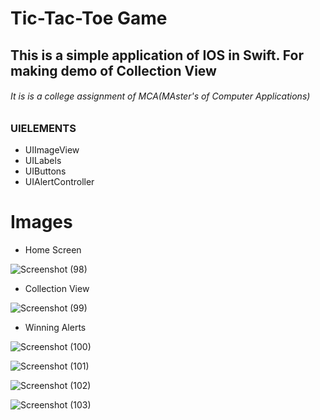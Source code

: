 # Tic-Tac-Toe Game

## This is a simple application of IOS in Swift. For making demo of Collection View 

###### It is is a college assignment of MCA(MAster's of Computer Applications)


### UIELEMENTS

* UIImageView
* UILabels
* UIButtons
* UIAlertController



# Images

* Home Screen

![Screenshot (98)](https://user-images.githubusercontent.com/59306218/124801185-3139bd00-df74-11eb-898d-05c5e46b96ff.png)

* Collection View

![Screenshot (99)](https://user-images.githubusercontent.com/59306218/124801180-30a12680-df74-11eb-9499-f34423dde9de.png)

* Winning Alerts

![Screenshot (100)](https://user-images.githubusercontent.com/59306218/124801176-30089000-df74-11eb-9e0a-fc4d8a9f8be6.png)

![Screenshot (101)](https://user-images.githubusercontent.com/59306218/124801172-2f6ff980-df74-11eb-93f1-a797c61caa56.png)

![Screenshot (102)](https://user-images.githubusercontent.com/59306218/124801169-2ed76300-df74-11eb-9d56-31c3747a463b.png)

![Screenshot (103)](https://user-images.githubusercontent.com/59306218/124801165-2d0d9f80-df74-11eb-8697-970db0c3cf1a.png)




